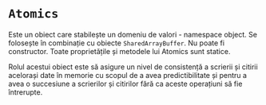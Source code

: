 # `Atomics`

Este un obiect care stabilește un domeniu de valori - namespace object.
Se folosește în combinație cu obiecte `SharedArrayBuffer`.
Nu poate fi constructor. Toate proprietățile și metodele lui Atomics sunt statice.

Rolul acestui obiect este să asigure un nivel de consistență a scrierii și citirii acelorași date în memorie cu scopul de a avea predictibilitate și pentru a avea o succesiune a scrierilor și citirilor fără ca aceste operațiuni să fie întrerupte.
